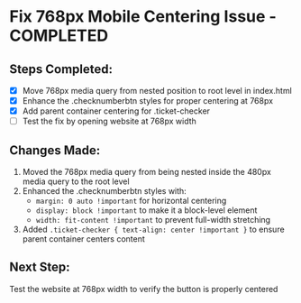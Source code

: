 # Fix 768px Mobile Centering Issue - COMPLETED

## Steps Completed:
- [x] Move 768px media query from nested position to root level in index.html
- [x] Enhance the .checknumberbtn styles for proper centering at 768px
- [x] Add parent container centering for .ticket-checker
- [ ] Test the fix by opening website at 768px width

## Changes Made:
1. Moved the 768px media query from being nested inside the 480px media query to the root level
2. Enhanced the .checknumberbtn styles with:
   - `margin: 0 auto !important` for horizontal centering
   - `display: block !important` to make it a block-level element
   - `width: fit-content !important` to prevent full-width stretching
3. Added `.ticket-checker { text-align: center !important }` to ensure parent container centers content

## Next Step:
Test the website at 768px width to verify the button is properly centered
